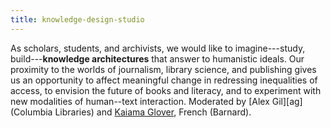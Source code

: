 ```yaml
---
title: knowledge-design-studio
---
```


<!-- A 75-100 word paragraph describing the motivation behind these projects -->

As scholars, students, and archivists, we would like to imagine---study, build---**knowledge
architectures** that answer to humanistic ideals. Our proximity to the worlds of journalism,
library science, and publishing gives us an opportunity to affect meaningful change in
redressing inequalities of access, to envision the future of books and literacy, and to
experiment with new modalities of human--text interaction. Moderated by <!-- [Durba Mitra][db],
Studies of Women, Gender, and Sexuality (Harvard),  -->[Alex Gil][ag] (Columbia Libraries) and [Kaiama Glover][kg], French (Barnard).

[kg]: https://french.barnard.edu/profiles/kaiama-l-glover
[db]: https://wgs.fas.harvard.edu/people/durba-mitra

